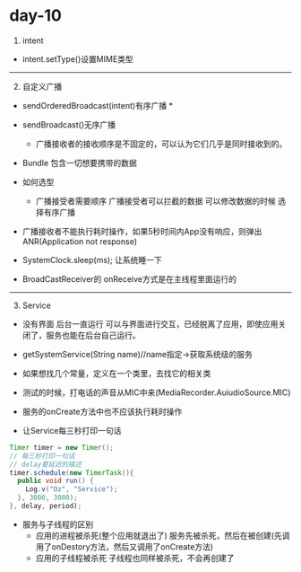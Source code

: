 # day-10

1. intent

* intent.setType()设置MIME类型

---

2. 自定义广播

* sendOrderedBroadcast(intent)有序广播
  *  

* sendBroadcast()无序广播
  * 广播接收者的接收顺序是不固定的，可以认为它们几乎是同时接收到的。

* Bundle 包含一切想要携带的数据

* 如何选型
  * 广播接受者需要顺序 广播接受者可以拦截的数据 可以修改数据的时候 选择有序广播

* 广播接收者不能执行耗时操作，如果5秒时间内App没有响应，则弹出ANR(Application not response)

* SystemClock.sleep(ms); 让系统睡一下

* BroadCastReceiver的 onReceive方式是在主线程里面运行的

---

3. Service

* 没有界面 后台一直运行 可以与界面进行交互，已经脱离了应用，即使应用关闭了，服务也能在后台自己运行。

* getSystemService(String name)//name指定->获取系统级的服务

* 如果想找几个常量，定义在一个类里，去找它的相关类

* 测试的时候，打电话的声音从MIC中来(MediaRecorder.AuiudioSource.MIC)

* 服务的onCreate方法中也不应该执行耗时操作

* 让Service每三秒打印一句话

```java
Timer timer = new Timer();
// 每三秒打印一句话
// delay要延迟的描述
timer.schedule(new TimerTask(){
  public void run() {
    Log.v("Oz", "Service");
  }, 3000, 3000);
}, delay, period);
```

* 服务与子线程的区别
  * 应用的进程被杀死(整个应用就退出了) 服务先被杀死，然后在被创建(先调用了onDestory方法，然后又调用了onCreate方法)
  * 应用的子线程被杀死 子线程也同样被杀死，不会再创建了


  

